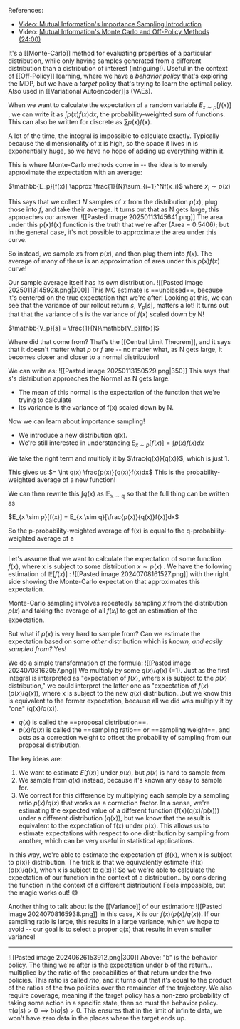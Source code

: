 References:
- [Video: Mutual Information's Importance Sampling Introduction](https://youtu.be/C3p2wI4RAi8?si=HxU_JpVMBycDI_vP)
- Video: [Mutual Information's Monte Carlo and Off-Policy Methods (24:00)](https://www.youtube.com/watch?v=bpUszPiWM7o)


It's a [[Monte-Carlo]] method for evaluating properties of a particular distribution, while only having samples generated from a different distribution than a distribution of interest (intriguing!). Useful in the context of [[Off-Policy]] learning, where we have a *behavior policy* that's exploring the MDP, but we have a *target* policy that's trying to learn the optimal policy. Also used in [[Variational Autoencoder]]s (VAEs).

When we want to calculate the expectation of a random variable $E_{x \sim p}[f(x)]$ , we can write it as $\int p(x)f(x)dx$, the probability-weighted sum of functions. This can also be written for discrete as $\sum{p(x)f(x)}$.

A lot of the time, the integral is impossible to calculate exactly. Typically because the dimensionality of x is high, so the space it lives in is exponentially huge, so we have no hope of adding up everything within it. 

This is where Monte-Carlo methods come in -- the idea is to merely approximate the expectation with an average:

$\mathbb{E_p}[f(x)] \approx \frac{1}{N}\sum_{i=1}^Nf(x_i)$ where $x_i \sim p(x)$ 

This says that we collect $N$ samples of $x$ from the distribution $p(x)$, plug those into $f$, and take their average. It turns out that as N gets large, this approaches our answer.
![[Pasted image 20250113145641.png]]
The area under this p(x)f(x) function is the truth that we're after (Area = 0.5406); but in the general case, it's not possible to approximate the area under this curve.

So instead, we sample $x$s from $p(x)$, and then plug them into $f(x)$. The average of many of these is an approximation of area under this $p(x)f(x)$ curve! 

Our sample average itself has its own distribution.
![[Pasted image 20250113145928.png|300]]
This MC estimate is ==unbiased==, because it's centered on the true expectation that we're after! Looking at this, we can see that the variance of our rollout return $s$, $V_p[s]$, matters a lot! It turns out that that the variance of $s$ is the variance of $f(x)$ scaled down by N!

$\mathbb{V_p}[s] = \frac{1}{N}\mathbb{V_p}[f(x)]$ 

Where did that come from? That's the [[Central Limit Theorem]], and it says that it doesn't matter what $p$ or $f$ are -- no matter what, as N gets large, it becomes closer and closer to a normal distribution!

We can write as:
![[Pasted image 20250113150529.png|350]]
This says that $s$'s distribution approaches the Normal as N gets large. 
- The mean of this normal is the expectation of the function that we're trying to calculate
- Its variance is the variance of f(x) scaled down by N.

Now we can learn about importance sampling!
- We introduce a new distribution q(x). 
- We're still interested in understanding $E_{x \sim p}[f(x)] = \int p(x)f(x)dx$ 

We take the right term and multiply it by $\frac{q(x)}{q(x)}$, which is just 1.

This gives us $= \int  q(x) \frac{p(x)}{q(x)}f(x)dx$ 
This is the probability-weighted average of a new function!

We can then rewrite this $\int q(x)$ as $\mathbb{E_{x \sim q}}$ so that the full thing can be written as 

$E_{x \sim p}[f(x)] = E_{x \sim q}[\frac{p(x)}{q(x)}f(x)]dx$ 

So the p-probability-weighted average of f(x) is equal to the q-probability-weighted average of a 


---
Let's assume that we want to calculate the expectation of some function $f(x)$, where x is subject to some distribution $x \sim p(x)$ .
We have the following estimation of $\mathbb{E}[f(x)]$ :
![[Pasted image 20240708161527.png]]
with the right side showing the Monte-Carlo expectation that approximates this expectation.

Monte-Carlo sampling involves repeatedly sampling $x$ from the distribution $p(x)$ and taking the average of all $f(x_i)$ to get an estimation of the expectation.

But what if $p(x)$ is very hard to sample from? Can we estimate the expectation based on some *other* distribution which is *known, and easily sampled from?* Yes!

We do a simple transformation of the formula:
![[Pasted image 20240708162057.png]]
We multiply by some $q(x)/q(x)$ (=1).
Just as the first integral is interpreted as "expectation of $f(x)$, where x is subject to the $p(x)$ distribution," we could interpret the latter one as "expectation of $f(x)(p(x)/q(x))$, where x is subject to the new $q(x)$ distribution...but we know this is equivalent to the former expectation, because all we did was multiply it by "one" (q(x)/q(x)).
- $q(x)$ is called the ==proposal distribution==.
- $p(x)/q(x)$ is called the ==sampling ratio== or ==sampling weight==, and acts as a correction weight to offset the probability of sampling from our proposal distribution.

The key ideas are:
1. We want to estimate $E[f(x)]$ under $p(x)$, but $p(x)$ is hard to sample from
2. We sample from $q(x)$ instead, because it's known any easy to sample for.
3. We correct for this difference by multiplying each sample by a sampling ratio $p(x)/q(x)$ that works as a correction factor. In a sense, we're estimating the expected value of a different function (f(x)(q(x)/p(x))) under a different distribution (q(x)), but we know that the result is equivalent to the expectation of f(x) under p(x).
This allows us to estimate expectations with respect to one distribution by sampling from another, which can be very useful in statistical applications.

In this way, we're able to estimate the expectation of {f(x), when x is subject to p(x)} distribution. The trick is that we equivalently estimate {f(x)(p(x)/q(x), when x is subject to q(x)}! So we we're able to calculate the expectation of our function in the context of a distribution.. by considering the function in the context of a different distribution! Feels impossible, but the magic works out! 😅

Another thing to talk about is the [[Variance]] of our estimation:
![[Pasted image 20240708165938.png]]
In this case, X is our $f(x)(p(x)/q(x))$. If our sampling ratio is large, this results in a large variance, which we hope to avoid -- our goal is to select a proper q(x) that results in even smaller variance!


---

![[Pasted image 20240626153912.png|300]]
Above: "b" is the behavior policy. 
The thing we're after is the expectation under b of the return... multiplied by the ratio of the probabilities of that return under the two policies. This ratio is called *rho*, and it turns out that it's equal to the product of the ratios of the two policies over the remainder of the trajectory.
We also require coverage, meaning if the target policy has a non-zero probability of taking some action in a specific state, then so must the behavior policy. $\pi(a|s) > 0 \implies b(a|s) >0$. This ensures that in the limit of infinite data, we won't have zero data in the places where the target ends up.


